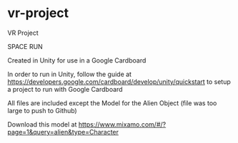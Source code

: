 # vr-project
VR Project


SPACE RUN

Created in Unity for use in a Google Cardboard

In order to run in Unity, follow the guide at https://developers.google.com/cardboard/develop/unity/quickstart to setup a project to run with Google Cardboard

All files are included except the Model for the Alien Object (file was too large to push to Github)

Download this model at https://www.mixamo.com/#/?page=1&query=alien&type=Character

